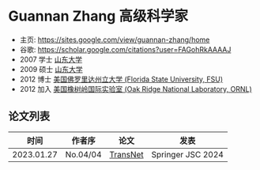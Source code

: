 # Guannan Zhang 高级科学家

- 主页: https://sites.google.com/view/guannan-zhang/home
- 谷歌: https://scholar.google.com/citations?user=FAGohRkAAAAJ
- 2007 学士 [山东大学](../Institutions/CHN-SDU.md)
- 2009 硕士 [山东大学](../Institutions/CHN-SDU.md)
- 2012 博士 [美国佛罗里达州立大学 (Florida State University, FSU)](../Institutions/USA-FSU.md)
- 2012 加入 [美国橡树岭国际实验室 (Oak Ridge National Laboratory, ORNL)](../Institutions/USA-ORNL.md)

## 论文列表

| 时间 | 作者序| 论文 | 发表 |
| :-: | :-: | --- | --- |
| 2023.01.27 | No.04/04 | [TransNet](../Papers/2023.01.27_TransNet.md) | Springer JSC 2024 |